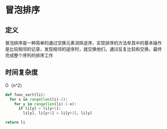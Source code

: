 # 冒泡排序
## 定义 
冒泡排序是一种简单的通过交换元素消除逆序，实现排序的方法牟其中的基本操作是比较相邻的记录，发现相邻的逆序时，就交换他们，通过反复比较和交换，最终完成整个序列的排序工作 
## 时间复杂度 
O（n^2） 

```python 
def func_sort(li): 
  for x in range(len(li)-1):
    for y in range(len(li)-1-x): 
      if li[y] > li[y+1]: 
        li[y], li[y+1] = li[y+1], li[y] 
        
return li 
```
